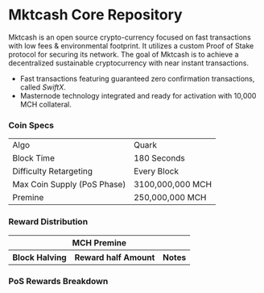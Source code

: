 Mktcash Core Repository
=====================================

Mktcash is an open source crypto-currency focused on fast transactions with low fees & environmental footprint.  It utilizes a custom Proof of Stake protocol for securing its network. The goal of Mktcash is to achieve a decentralized sustainable cryptocurrency with near instant transactions.

- Fast transactions featuring guaranteed zero confirmation transactions, called _SwiftX_.
- Masternode technology integrated and ready for activation with 10,000 MCH collateral.

### Coin Specs
<table>
<tr><td>Algo</td><td>Quark</td></tr>
<tr><td>Block Time</td><td>180 Seconds</td></tr>
<tr><td>Difficulty Retargeting</td><td>Every Block</td></tr>
<tr><td>Max Coin Supply (PoS Phase)</td><td>3100,000,000 MCH</td></tr>
<tr><td>Premine</td><td>250,000,000 MCH</td></tr>
</table>

### Reward Distribution

<table>
<th colspan=4>MCH Premine</th>
<tr><th>Block Halving</th><th>Reward half Amount</th><th>Notes</th></tr>

</table>

### PoS Rewards Breakdown


